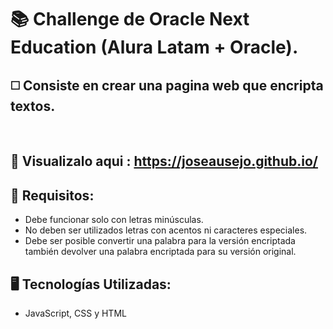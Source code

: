   # :books: Challenge de Oracle Next Education (Alura Latam + Oracle).
## ◻️ Consiste en crear una pagina web  que encripta textos.
</br>

## 🔎 Visualizalo aqui : https://joseausejo.github.io/


## 🔎 Requisitos:

- Debe funcionar solo con letras minúsculas. 
- No deben ser utilizados letras con acentos ni caracteres especiales. 
- Debe ser posible convertir una palabra para la versión encriptada también devolver una palabra encriptada para su versión original. 

## 🖥️ Tecnologías Utilizadas:

- JavaScript, CSS y HTML
</br>
